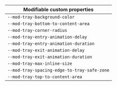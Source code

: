 | Modifiable custom properties                |
| ------------------------------------------- |
| `--mod-tray-background-color`               |
| `--mod-tray-bottom-to-content-area`         |
| `--mod-tray-corner-radius`                  |
| `--mod-tray-entry-animation-delay`          |
| `--mod-tray-entry-animation-duration`       |
| `--mod-tray-exit-animation-delay`           |
| `--mod-tray-exit-animation-duration`        |
| `--mod-tray-max-inline-size`                |
| `--mod-tray-spacing-edge-to-tray-safe-zone` |
| `--mod-tray-top-to-content-area`            |
